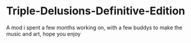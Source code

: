 # Triple-Delusions-Definitive-Edition
A mod i spent a few months working on, with a few buddys to make the music and art, hope you enjoy
